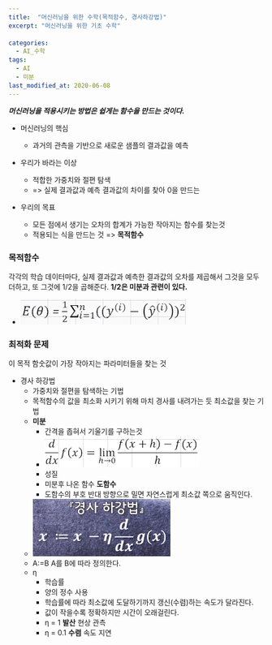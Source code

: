 ```yaml
---
title:  "머신러닝을 위한 수학(목적함수, 경사하강법)"
excerpt: "머신러닝을 위한 기초 수학"

categories:
  - AI_수학
tags:
  - AI
  - 미분
last_modified_at: 2020-06-08
---
```


_**머신러닝을 적용시키는 방법은 쉽게는 함수을 만드는 것이다.**_

* 머신러닝의 핵심
  * 과거의 관측을 기반으로 새로운 샘플의 결과값을 예측
  
* 우리가 바라는 이상
  * 적합한 가중치와 절편 탐색
  * => 실제 결과값과 예측 결과값의 차이를 찾아 0을 만드는  
  
* 우리의 목표
  * 모든 점에서 생기는 오차의 합계가 가능한 작아지는 함수를 찾는것
  * 적용되는 식을 만드는 것 => **목적함수**
  
### 목적함수
  각각의 학습 데이터마다, 실제 결과값과 예측한 결과값의 오차를 
  제곱해서 그것을 모두 더하고, 또 그것에 1/2을 곱해준다.
  **1/2은 미분과 관련이 있다.**
* ![목적함수](/img/목적함수.PNG)
### 최적화 문제
  이 목적 함숫값이 가장 작아지는 파라미터들을 찾는 것
  
* 경사 하강법
  * 가중치와 절편을 탐색하는 기법
  * 목적함수의 값을 최소화 시키기 위해 마치 경사를 내려가는 듯 최소값을 찾는 기법
  * **미분**
    * 간격을 좁혀서 기울기를 구하는것
    * ![미분](./img/미분.PNG)
    * 성질
    * 미분후 나온 함수 **도함수**
    * 도함수의 부호 반대 방향으로 밀면 자연스럽게 최소값 쪽으로 움직인다.
  * ![경사하강법](../img/경사하강법.PNG)
  * A:=B A를 B에 따라 정의한다.
  * η
    * 학습률
    * 양의 정수 사용
    * 학습률에 따라 최소값에 도달하기까지 갱신(수렴)하는 속도가 달라진다.
    * 값이 작을수록 정확하지만 시간이 오래걸린다.
    * η = 1 **발산** 현상 관측
    * η = 0.1 **수렴** 속도 지연
    
